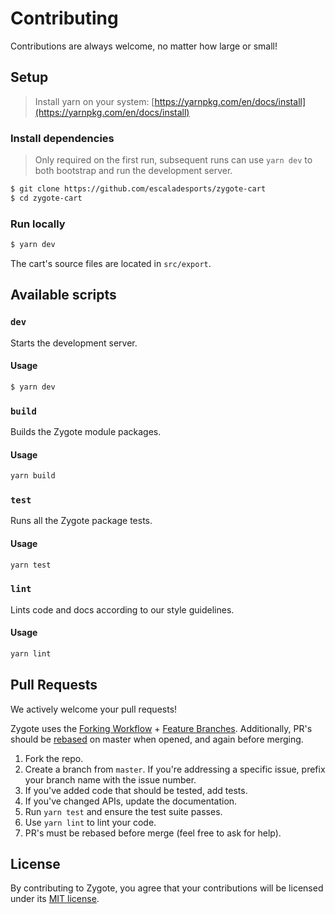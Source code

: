 # Contributing

Contributions are always welcome, no matter how large or small!

## Setup

> Install yarn on your system: [https://yarnpkg.com/en/docs/install](https://yarnpkg.com/en/docs/install)

### Install dependencies

> Only required on the first run, subsequent runs can use `yarn dev` to both
bootstrap and run the development server.

```sh
$ git clone https://github.com/escaladesports/zygote-cart
$ cd zygote-cart
```

### Run locally

```sh
$ yarn dev
```

The cart's source files are located in `src/export`.

## Available scripts

### `dev`

Starts the development server.

#### Usage

```sh
$ yarn dev
```

### `build`

Builds the Zygote module packages.

#### Usage

```sh
yarn build
```

### `test`

Runs all the Zygote package tests.

#### Usage

```sh
yarn test
```

### `lint`

Lints code and docs according to our style guidelines.

#### Usage

```sh
yarn lint
```

## Pull Requests

We actively welcome your pull requests!

Zygote uses the [Forking Workflow](https://www.atlassian.com/git/tutorials/comparing-workflows#forking-workflow) + [Feature Branches](https://www.atlassian.com/git/tutorials/comparing-workflows#feature-branch-workflow). Additionally, PR's should be [rebased](https://www.atlassian.com/git/tutorials/merging-vs-rebasing) on master when opened, and again before merging.

1. Fork the repo.
2. Create a branch from `master`. If you're addressing a specific issue, prefix your branch name with the issue number.
2. If you've added code that should be tested, add tests.
3. If you've changed APIs, update the documentation.
4. Run `yarn test` and ensure the test suite passes.
5. Use `yarn lint` to lint your code.
6. PR's must be rebased before merge (feel free to ask for help).

## License

By contributing to Zygote, you agree that your contributions will be licensed
under its [MIT license](LICENSE).
